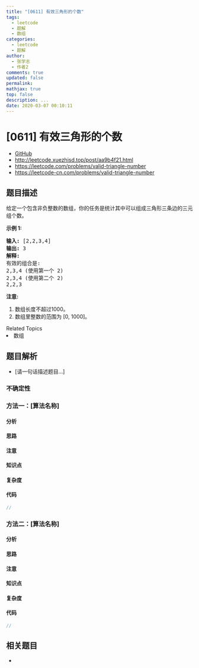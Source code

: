 ```yaml
---
title: "[0611] 有效三角形的个数"
tags:
  - leetcode
  - 题解
  - 数组
categories:
  - leetcode
  - 题解
author:
  - 张学志
  - 作者2
comments: true
updated: false
permalink:
mathjax: true
top: false
description: ...
date: 2020-03-07 00:10:11
---
```



# [0611] 有效三角形的个数
* [GitHub](https://github.com/algoboy101/LeetCodeCrowdsource/tree/master/_posts/QA/%5B0611%5D%20%E6%9C%89%E6%95%88%E4%B8%89%E8%A7%92%E5%BD%A2%E7%9A%84%E4%B8%AA%E6%95%B0.md)
* http://leetcode.xuezhisd.top/post/aa9b4f21.html
* https://leetcode.com/problems/valid-triangle-number
* https://leetcode-cn.com/problems/valid-triangle-number


## 题目描述

<p>给定一个包含非负整数的数组，你的任务是统计其中可以组成三角形三条边的三元组个数。</p>

<p><strong>示例 1:</strong></p>

<pre>
<strong>输入:</strong> [2,2,3,4]
<strong>输出:</strong> 3
<strong>解释:</strong>
有效的组合是: 
2,3,4 (使用第一个 2)
2,3,4 (使用第二个 2)
2,2,3
</pre>

<p><strong>注意:</strong></p>

<ol>
	<li>数组长度不超过1000。</li>
	<li>数组里整数的范围为 [0, 1000]。</li>
</ol>
<div><div>Related Topics</div><div><li>数组</li></div></div>


## 题目解析
* [请一句话描述题目...]

### 不确定性


### 方法一：[算法名称]

#### 分析

#### 思路

#### 注意

#### 知识点

#### 复杂度

#### 代码

```cpp
//
```


### 方法二：[算法名称]

#### 分析

#### 思路

#### 注意

#### 知识点

#### 复杂度

#### 代码

```cpp
//
```


## 相关题目
* 
